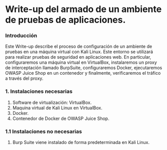 # Write-up del armado de un ambiente de pruebas de aplicaciones. 

### Introducción
Este Write-up describe el proceso de configuración de un ambiente de pruebas en una máquina virtual con Kali Linux. Este entorno se utilizará para realizar pruebas de seguridad en aplicaciones web. En particular, configuraremos una máquina virtual en VirtualBox, instalaremos un proxy de interceptación llamado BurpSuite, configuraremos Docker, ejecutaremos OWASP Juice Shop en un contenedor y finalmente, verificaremos el tráfico a través del proxy.

### 1. Instalaciones necesarias
  1. Software de virtualización: VirtualBox.
  2. Maquina virtual de Kali Linux en VirtualBox.
  3. Docker.
  4. Contenedor de Docker de OWASP Juice Shop.
     
### 1.1 Instalaciones no necesarias
  1. Burp Suite viene instalado de forma predeterminada en Kali Linux.
